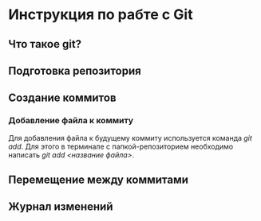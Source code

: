 # Инструкция по рабте с Git

## Что такое git?

## Подготовка репозитория

## Создание коммитов
### Добавление файла к коммиту
Для добавления файла к будущему коммиту используется команда *git add*. Для этого в терминале с папкой-репозиторием необходимо написать *git add <название файла>*.

## Перемещение между коммитами

## Журнал изменений